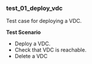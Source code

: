 ### test_01_deploy_vdc

Test case for deploying a VDC.

**Test Scenario**

- Deploy a VDC.
- Check that VDC is reachable.
- Delete a VDC
